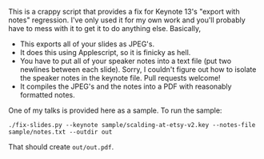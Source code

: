 This is a crappy script that provides a fix for Keynote 13's "export with notes" regression. I've only used it for my own work and you'll probably have to mess with it to get it to do anything else. Basically,

* This exports all of your slides as JPEG's.
* It does this using Applescript, so it is finicky as hell.
* You have to put all of your speaker notes into a text file (put two newlines between each slide). Sorry, I couldn't figure out how to isolate the speaker notes in the keynote file. Pull requests welcome!
* It compiles the JPEG's and the notes into a PDF with reasonably formatted notes.

One of my talks is provided here as a sample. To run the sample:

    ./fix-slides.py --keynote sample/scalding-at-etsy-v2.key --notes-file sample/notes.txt --outdir out
	
That should create `out/out.pdf`.
